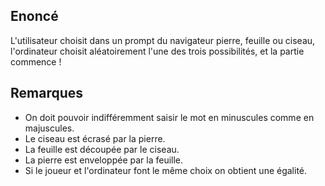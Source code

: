 ## Enoncé

L'utilisateur choisit dans un prompt du navigateur pierre, feuille ou ciseau, l'ordinateur choisit aléatoirement l'une des trois possibilités, et la partie commence !

## Remarques

* On doit pouvoir indifféremment saisir le mot en minuscules comme en majuscules.
* Le ciseau est écrasé par la pierre.
* La feuille est découpée par le ciseau.
* La pierre est enveloppée par la feuille.
* Si le joueur et l'ordinateur font le même choix on obtient une égalité.